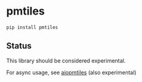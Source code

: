 # pmtiles

`pip install pmtiles`

## Status

This library should be considered experimental.

For async usage, see [aiopmtiles](https://github.com/developmentseed/aiopmtiles) (also experimental)

